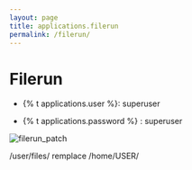 ```yaml
---
layout: page
title: applications.filerun
permalink: /filerun/
---
```


# Filerun


* {% t applications.user %}: superuser

* {% t applications.password %} : superuser

![filerun_patch](https://user-images.githubusercontent.com/64525827/147683717-ab7bf6bc-4331-48b6-a1e9-289cfd008ed5.png)

/user/files/ remplace /home/USER/

